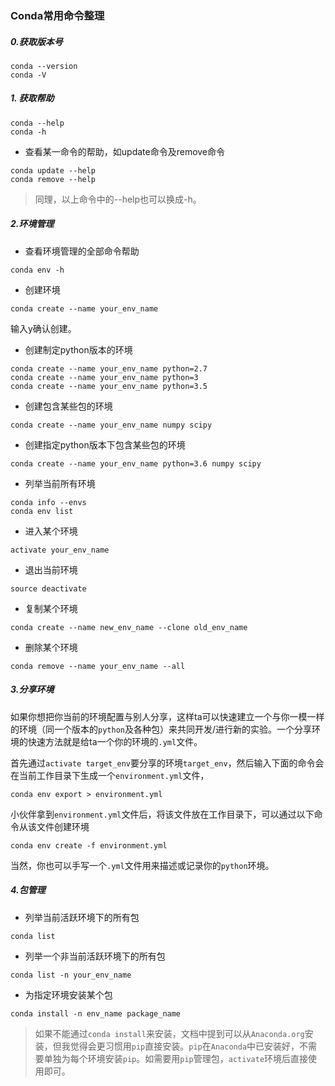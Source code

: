 ### Conda常用命令整理

##### 0.获取版本号

```
conda --version
conda -V
```

##### 1. 获取帮助

```
conda --help
conda -h
```

- 查看某一命令的帮助，如update命令及remove命令

```
conda update --help
conda remove --help
```

> 同理，以上命令中的--help也可以换成-h。

##### 2.环境管理

- 查看环境管理的全部命令帮助

```
conda env -h
```

- 创建环境

```
conda create --name your_env_name
```

输入y确认创建。


- 创建制定python版本的环境

```
conda create --name your_env_name python=2.7
conda create --name your_env_name python=3
conda create --name your_env_name python=3.5
```

- 创建包含某些包的环境

```
conda create --name your_env_name numpy scipy
```

- 创建指定python版本下包含某些包的环境

```
conda create --name your_env_name python=3.6 numpy scipy
```

- 列举当前所有环境

```
conda info --envs
conda env list
```

- 进入某个环境

```
activate your_env_name
```

- 退出当前环境

```
source deactivate 
```

- 复制某个环境

```
conda create --name new_env_name --clone old_env_name 
```

- 删除某个环境

```
conda remove --name your_env_name --all
```

##### 3.分享环境

如果你想把你当前的环境配置与别人分享，这样ta可以快速建立一个与你一模一样的环境（同一个版本的`python`及各种包）来共同开发/进行新的实验。一个分享环境的快速方法就是给ta一个你的环境的`.yml`文件。

首先通过`activate target_env`要分享的环境`target_env`，然后输入下面的命令会在当前工作目录下生成一个`environment.yml`文件，

```
conda env export > environment.yml
```

小伙伴拿到`environment.yml`文件后，将该文件放在工作目录下，可以通过以下命令从该文件创建环境

```
conda env create -f environment.yml
```

当然，你也可以手写一个`.yml`文件用来描述或记录你的`python`环境。

##### 4.包管理
- 列举当前活跃环境下的所有包

```
conda list
```

- 列举一个非当前活跃环境下的所有包

```
conda list -n your_env_name
```

- 为指定环境安装某个包

```
conda install -n env_name package_name
```

> 如果不能通过`conda install`来安装，文档中提到可以从`Anaconda.org`安装，但我觉得会更习惯用`pip`直接安装。`pip`在`Anaconda`中已安装好，不需要单独为每个环境安装`pip`。如需要用`pip`管理包，`activate`环境后直接使用即可。











